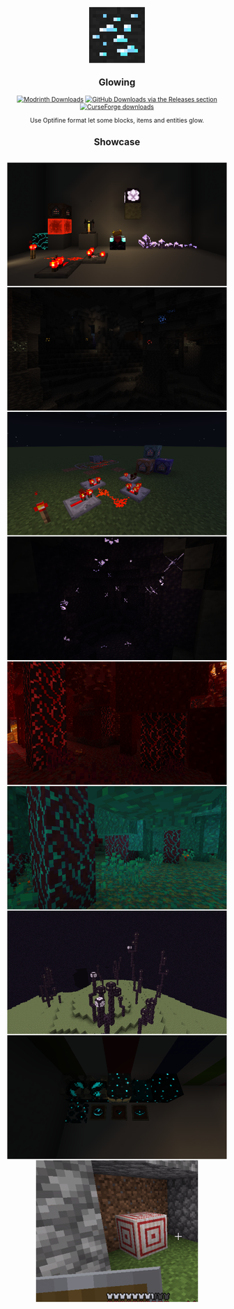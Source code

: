 <div align=center>
  <img src="./pack.png" width="128">
  <h2>Glowing</h2>

[![Modrinth Downloads](https://img.shields.io/modrinth/dt/glowing?color=00AF5C&label=downloads&style=round&logo=modrinth)](https://modrinth.com/mod/moreculling)
[![GitHub Downloads via the Releases section](https://img.shields.io/github/downloads/7777777-4547/glowing/total?style=round&logo=github)](https://github.com/7777777-4547/glowing)
[![CurseForge downloads](https://cf.way2muchnoise.eu/glowing.svg)](https://curseforge.com/minecraft/texture-packs/glowing)
  
  Use Optifine format let some blocks, items and entities glow.
  <h2>Showcase</h2>
<br/>
  <img src="https://raw.githubusercontent.com/7777777-4547/Glowing/img/img/2022-05-27_06.55.38.png">
<br/>
  <img src="https://raw.githubusercontent.com/7777777-4547/Glowing/img/img/2022-01-18_13.57.42.png">
<br/>
  <img src="https://raw.githubusercontent.com/7777777-4547/Glowing/img/img/2022-01-18_14.44.13.png">
<br/>
  <img src="https://raw.githubusercontent.com/7777777-4547/Glowing/img/img/2021-12-30_19.43.27.png">
<br/>
  <img src="https://raw.githubusercontent.com/7777777-4547/Glowing/img/img/2021-12-30_20.18.06.png">
<br/>
  <img src="https://raw.githubusercontent.com/7777777-4547/Glowing/img/img/2022-01-18_14.55.21.png">
<br/>
  <img src="https://raw.githubusercontent.com/7777777-4547/Glowing/img/img/2022-01-01_19.40.22.png">
<br/>
  <img src="https://raw.githubusercontent.com/7777777-4547/Glowing/img/img/2022-06-11_20.31.32.png">
<br/>
  <img src="https://raw.githubusercontent.com/7777777-4547/Glowing/img/img/GIF 2022-4-16 23-09-59.gif" height="325">
</div>
